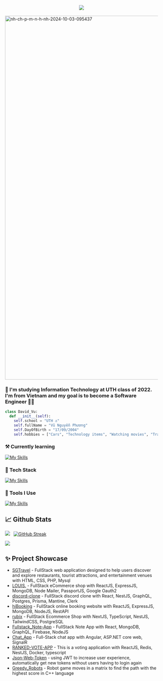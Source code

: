 <h1 align="center">
    <img src="https://readme-typing-svg.herokuapp.com/?font=Righteous&size=35&center=true&vCenter=true&width=900&height=70&duration=5000&lines=👋+Hi+my+name+is+Phuong,+I'm+a+Full+Stack+Developer!;" />
</h1>
<a href="https://ibb.co/ydVb2Pm"><img src="https://i.ibb.co/WGsYC5N/nh-ch-p-m-n-h-nh-2024-10-03-095437.png" alt="nh-ch-p-m-n-h-nh-2024-10-03-095437" border="0" width="1200px" align="center"></a>

<h3>👨 I'm studying Information Technology at UTH class of 2022. I'm from Vietnam and my goal is to become a Software Engineer 🧑‍💻 </h3>
 
```python
class David_Vu:
  def __init__(self):
    self.school = "UTH ⚓"
    self.fullName = "Vũ Nguyễn Phương"
    self.DayOfBirth = "17/09/2004"
    self.hobbies = ["Cars", "Technology items", "Watching movies", "Traveling" ]
```
 
### ⚒  Currently learning</h1>
[![My Skills](https://skillicons.dev/icons?i=angular,go,rabbitmq,nestjs,redis,next,elasticsearch,kafka)](https://skillicons.dev)

### 🍉 Tech Stack    
[![My Skills](https://skillicons.dev/icons?i=php,react,next,angular,tailwindcss,materialui,styledcomponents,redux,html,css,js,cpp,ts,java,python,bootstrap,jquery,scss,express,nestjs,nodejs,graphql,apollo,vite,arduino,go)](https://skillicons.dev)

###  🔨 Tools I Use
[![My Skills](https://skillicons.dev/icons?i=mysql,redis,postgres,mongodb,docker,npm,babel,vite,netlify,aws,figma,github,gitlab,git,firebase,cloudflare,gcp,githubactions,postman,unity,jest,jenkins,nginx,ubuntu,anaconda)](https://skillicons.dev)

## 📈 Github Stats

<img src="https://github-readme-stats.vercel.app/api?username=vuphuong1794&theme=tokyonight&show_icons=true&count_private=true"> &nbsp; [![GitHub Streak](http://github-readme-streak-stats.herokuapp.com?user=vuphuong1794&theme=tokyonight&date_format=M%20j%5B%2C%20Y%5D)](https://git.io/streak-stats)

<img src="https://github-readme-stats.vercel.app/api/top-langs/?username=vuphuong1794&theme=tokyonight&layout=compact&langs_count=10">

## ✨ Project Showcase
* [SGTravel](https://github.com/vuphuong1794/SGTravel) - FullStack web application designed to help users discover and explore restaurants, tourist attractions, and entertainment venues with HTML, CSS, PHP, Mysql
* [LOUIS.](https://github.com/vuphuong1794/louis) - FullStack eCommerce shop with ReactJS, ExpressJS, MongoDB, Node Mailer, PassportJS, Google Oauth2
* [discord-clone](https://github.com/vuphuong1794/discord-clone) - FullStack discord clone with React, NestJS, GraphQL, Postgres, Prisma, Mantine, Clerk 
* [hiBooking](https://github.com/vuphuong1794/HiBooking) - FullStack online booking website with ReactJS, ExpressJS, MongoDB, NodeJS, RestAPI
* [rubix](https://github.com/vuphuong1794/rubix) - FullStack Ecommerce Shop with NextJS, TypeScript, NestJS, TailwindCSS, PostgreSQL
* [Fullstack_Note-App](https://github.com/vuphuong1794/Fullstack_Note-App) - FullStack Note App with React, MongoDB, GraphQL, Firebase, NodeJS
* [Chat_App](https://github.com/vuphuong1794/Chat_App) - Full-Stack chat app with Angular, ASP.NET core web, SignalR
* [RANKED-VOTE-APP](https://github.com/vuphuong1794/Ranked-choice-voting) - This is a voting application with ReactJS, Redis, NestJS, Docker, typescript
* [Json-Web-Token](https://github.com/vuphuong1794/Json-Web-Token) - using JWT to increase user experience, automatically get new tokens without users having to login again
* [Greedy_Robots](https://github.com/vuphuong1794/Greedy_Robots) - Robot game moves in a matrix to find the path with the highest score in C++ language
